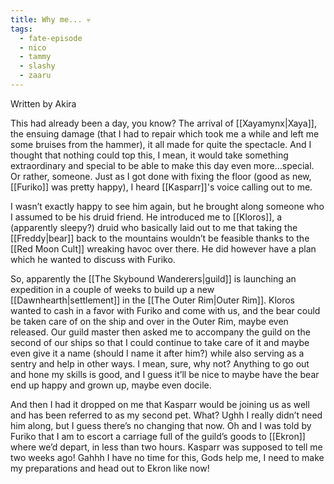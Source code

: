```yaml
---
title: Why me... 💀
tags:
  - fate-episode
  - nico
  - tammy
  - slashy
  - zaaru
---
```

<p class="akira">Written by Akira</p>

This had already been a day, you know? The arrival of [[Xayamynx|Xaya]], the ensuing damage (that I had to repair which took me a while and left me some bruises from the hammer), it all made for quite the spectacle. And I thought that nothing could top this, I mean, it would take something extraordinary and special to be able to make this day even more…special. Or rather, someone. Just as I got done with fixing the floor (good as new, [[Furiko]] was pretty happy), I heard [[Kasparr]]'s voice calling out to me.

I wasn’t exactly happy to see him again, but he brought along someone who I assumed to be his druid friend. He introduced me to [[Kloros]], a (apparently sleepy?) druid who basically laid out to me that taking the [[Freddy|bear]] back to the mountains wouldn’t be feasible thanks to the [[Red Moon Cult]] wreaking havoc over there. He did however have a plan which he wanted to discuss with Furiko.

So, apparently the [[The Skybound Wanderers|guild]] is launching an expedition in a couple of weeks to build up a new [[Dawnhearth|settlement]] in the [[The Outer Rim|Outer Rim]]. Kloros wanted to cash in a favor with Furiko and come with us, and the bear could be taken care of on the ship and over in the Outer Rim, maybe even released. Our guild master then asked me to accompany the guild on the second of our ships so that I could continue to take care of it and maybe even give it a name (should I name it after him?) while also serving as a sentry and help in other ways. I mean, sure, why not? Anything to go out and hone my skills is good, and I guess it’ll be nice to maybe have the bear end up happy and grown up, maybe even docile.

And then I had it dropped on me that Kasparr would be joining us as well and has been referred to as my second pet. What? Ughh I really didn’t need him along, but I guess there’s no changing that now. Oh and I was told by Furiko that I am to escort a carriage full of the guild’s goods to [[Ekron]] where we’d depart, in less than two hours. Kasparr was supposed to tell me two weeks ago! Gahhh I have no time for this, Gods help me, I need to make my preparations and head out to Ekron like now!